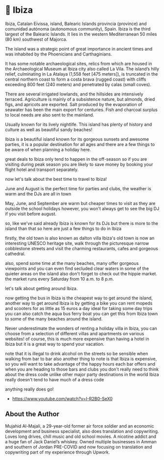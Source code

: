 # 🎉 Ibiza

Ibiza, Catalan Eivissa, island, Balearic Islands provincia (province) and
comunidad autónoma (autonomous community), Spain. Ibiza is the third largest of
the Balearic Islands. It lies in the western Mediterranean 50 miles (80 km)
southwest of Majorca.

The island was a strategic point of great importance in ancient times and was
inhabited by the Phoenicians and Carthaginians.

It has some notable archaeological sites, relics from which are housed in the
Archaeological Museum at Ibiza city also called La Vila. The island’s hilly
relief, culminating in La Atalaya (1,558 feet [475 meters]), is truncated in the
central northern coast to form a costa brava (rugged coast) with cliffs
exceeding 800 feet (240 meters) and penetrated by calas (small coves).

There are several irrigated lowlands, and the hillsides are intensively
terraced. Agriculture is mainly of a subsistence nature, but almonds, dried
figs, and apricots are exported. Salt produced by the evaporation of seawater
has been the main export for centuries. Fish and charcoal surplus to local needs
are also sent to the mainland.

Usually known for its lively nightlife. This island has plenty of history and
culture as well as beautiful sandy beaches!

Ibiza is a beautiful island known for its gorgeous sunsets and awesome parties,
it is a popular destination for all ages and there are a few things to be aware
of when planning a holiday here.

great deals to Ibiza only tend to happen in the off-season so if you are
visiting during peak season you are likely to save money by booking your flight
hotel and transport separately.

now let's talk about the best time to travel to Ibiza!

June and August is the perfect time for parties and clubs, the weather is warm
and the DJs are all in town

May, June, and September are warm but cheaper times to visit as they are outside
the school holidays however, you won't always get to see the big DJ if you visit
before august.

so, like we've said already Ibiza is known for its DJs but there is more to the
island than that so here are just a few things to do in Ibiza

firstly, the old town is also known as dalton villa Ibiza's old town is now an
interesting UNESCO heritage site, walk through the picturesque narrow
cobblestone streets and visit the charming restaurants, cafes and gorgeous
cathedral.

also, spend some time at the many beaches, many offer gorgeous viewpoints and
you can even find secluded clear waters in some of the quieter areas on the
island also don't forget to check out the hippie market. the market runs every
Saturday from 10 a.m. to 8 p.m.

let's talk about getting around Ibiza.

now getting the bus in Ibiza is the cheapest way to get around the island,
another way to get around Ibiza is by getting a bike you can rent mopeds and
scooters for as little as 15 euros a day ideal for taking some day trips you can
also catch the aqua bus ferry boat you can get this from Ibiza town to some of
the many beaches around the island.

Never underestimate the wonders of renting a holiday villa in Ibiza, you can
choose from a selection of different villas and apartments on various websites!
of course, this is much more expensive than having a hotel in Ibiza but it is a
great way to spend your vacation.

note that it is illegal to drink alcohol on the streets so be sensible when
walking from bar to bar also another thing to note is that Ibiza is expensive,
so you will want to take advantage of the happy hours each bar offers and when
you are heading to those bars and clubs you don't really need to think about the
dress code unlike other major party destinations in the world Ibiza really
doesn't tend to have much of a dress code

anything really does go!

- <https://www.youtube.com/watch?v=I-R2B0-SeX0>

## About the Author

Mujahid Al-Majali, a 29-year-old former air force soldier and an economic
development and business specialist, also does translation and copywriting.
Loves long drives, chill music and old school movies. A nicotine addict and a
huge fan of Jack Daniel’s whiskey. Owned multiple businesses in Amman and
southern of Jordan PRE-COVID and now focusing on translation and copywriting
part of my experience through Upwork.
